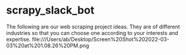# scrapy_slack_bot
 The following are our web scraping project ideas. They are of different industries so that you can choose one according to your interests and expertise. 
file:///Users/ab/Desktop/Screen%20Shot%202022-03-03%20at%201.08.26%20PM.png
